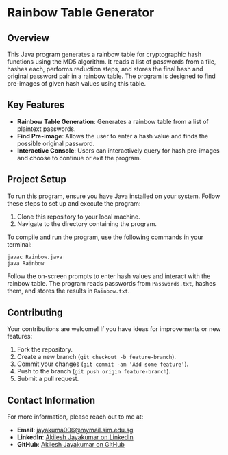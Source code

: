 # Rainbow Table Generator

## Overview

This Java program generates a rainbow table for cryptographic hash functions using the MD5 algorithm. It reads a list of passwords from a file, hashes each, performs reduction steps, and stores the final hash and original password pair in a rainbow table. The program is designed to find pre-images of given hash values using this table.

## Key Features

- **Rainbow Table Generation**: Generates a rainbow table from a list of plaintext passwords.
- **Find Pre-image**: Allows the user to enter a hash value and finds the possible original password.
- **Interactive Console**: Users can interactively query for hash pre-images and choose to continue or exit the program.

## Project Setup

To run this program, ensure you have Java installed on your system. Follow these steps to set up and execute the program:
1. Clone this repository to your local machine.
2. Navigate to the directory containing the program.

To compile and run the program, use the following commands in your terminal:
```bash
javac Rainbow.java
java Rainbow
```

Follow the on-screen prompts to enter hash values and interact with the rainbow table. The program reads passwords from `Passwords.txt`, hashes them, and stores the results in `Rainbow.txt`.

## Contributing

Your contributions are welcome! If you have ideas for improvements or new features:

1. Fork the repository.
2. Create a new branch (`git checkout -b feature-branch`).
3. Commit your changes (`git commit -am 'Add some feature'`).
4. Push to the branch (`git push origin feature-branch`).
5. Submit a pull request.

## Contact Information

For more information, please reach out to me at:

- **Email**: jayakuma006@mymail.sim.edu.sg
- **LinkedIn**: [Akilesh Jayakumar on LinkedIn](https://www.linkedin.com/in/akileshjayakumar/)
- **GitHub**: [Akilesh Jayakumar on GitHub](https://github.com/akileshjayakumar)
